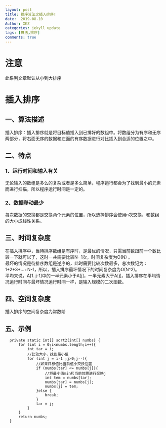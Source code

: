 ```yaml
---
layout: post
title: 排序算法之插入排序!
date:  2019-08-10
Author: XKZ
categories: jekyll update
tags: [算法,排序]
comments: true
---
```

# 注意
此系列文章默认从小到大排序
# 插入排序
## 一、算法描述
插入排序：插入排序就是将目标值插入到已排好的数组中。将数组分为有序和无序两部分，将右面无序的数据和左面的有序数据进行对比插入到合适的位置之中。
## 二、特点
### 1、运行时间和输入有关
无论输入的数组是多么的复杂或者是多么简单，程序运行都会为了找到最小的元素而进行扫描，所以程序运行时间是一定的。
### 2、数据移动最少
每次数据的交换都是交换两个元素的位置，所以选择排序会使用n次交换，和数组的大小成线性关系。
## 三、时间复杂度
在插入排序中，当待排序数组是有序时，是最优的情况，只需当前数跟前一个数比较一下就可以了，这时一共需要比较N- 1次，时间复杂度为O(N) 。     
最坏的情况是待排序数组是逆序的，此时需要比较次数最多，总次数记为：1+2+3+…+N-1，所以，插入排序最坏情况下的时间复杂度为O(N^2)。    
平均来说，A[1..j-1]中的一半元素小于A[j]，一半元素大于A[j]。插入排序在平均情况运行时间与最坏情况运行时间一样，是输入规模的二次函数。    
## 四、空间复杂度
插入排序的空间复杂度为常数阶
## 五、示例
      private static int[] sort2(int[] numbs) {
          for (int i = 0;i<numbs.length;i++){
              int tar = i;
              //比较大小，找到最小值
              for (int j = i-1 ;j>0;j--){
                  //如果目标值比当前值小交换位置
                  if (numbs[tar] <= numbs[j]){
                      //将最小值min和当前位置进行交换j
                      int tem = numbs[tar];
                      numbs[tar] = numbs[j];
                      numbs[j] = tem;
                  }else {
                      break;
                  }
                  tar = j;
              }
          }
          return numbs;
      }
